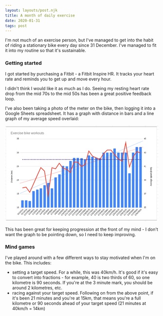 ```yaml
---
layout: layouts/post.njk
title: A month of daily exercise
date: 2020-01-31
tags: post
---
```


I'm not much of an exercise person, but I've managed to get into the habit of riding a stationary bike every day since 31 December. I've managed to fit it into my routine so that it's sustainable.

### Getting started

I got started by purchasing a Fitbit - a Fitbit Inspire HR. It tracks your heart rate and reminds you to get up and move every hour.

I didn't think I would like it as much as I do. Seeing my resting heart rate drop from the mid 70s to the mid 50s has been a great positive feedback loop.

I've also been taking a photo of the meter on the bike, then logging it into a Google Sheets spreadsheet. It has a graph with distance in bars and a line graph of my average speed overlaid:

![Exercise bike graph](/blog/images/exercise-bike-graph.png)

This has been great for keeping progression at the front of my mind - I don't want the graph to be pointing down, so I need to keep improving.

### Mind games

I've played around with a few different ways to stay motivated when I'm on the bike. This includes:
- setting a target speed. For a while, this was 40km/h. It's good if it's easy to convert into fractions - for example, 40 is two thirds of 60, so one kilometre is 90 seconds. If you're at the 3 minute mark, you should be around 2 kilometres, etc.
- racing against your target speed. Following on from the above point, if it's been 21 minutes and you're at 15km, that means you're a full kilometre or 90 seconds ahead of your target speed (21 minutes at 40km/h = 14km)
